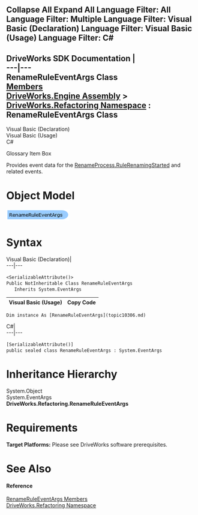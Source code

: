        

 Collapse All Expand All  Language Filter: All  Language Filter: Multiple  Language Filter: Visual Basic (Declaration) Language Filter: Visual Basic (Usage) Language Filter: C#  
---  
DriveWorks SDK Documentation  |   
---|---  
RenameRuleEventArgs Class   
[Members](topic10307.md)   
[DriveWorks.Engine Assembly](topic2156.md) > [DriveWorks.Refactoring Namespace](topic10266.md) : RenameRuleEventArgs Class  
---  
  
Visual Basic (Declaration)    
Visual Basic (Usage)    
C# 

Glossary Item Box

Provides event data for the [RenameProcess.RuleRenamingStarted](topic10302.md) and related events. 

# Object Model

![](dotnetdiagramimages/image517.png)

# Syntax

Visual Basic (Declaration)|   
---|---  
      
    
    <SerializableAttribute()>
    Public NotInheritable Class RenameRuleEventArgs 
       Inherits System.EventArgs  
  
Visual Basic (Usage)| Copy Code  
---|---  
      
    
    Dim instance As [RenameRuleEventArgs](topic10306.md)  
  
C#|   
---|---  
      
    
    [SerializableAttribute()]
    public sealed class RenameRuleEventArgs : System.EventArgs   
  
# Inheritance Hierarchy

System.Object  
System.EventArgs  
**DriveWorks.Refactoring.RenameRuleEventArgs**  


# Requirements

**Target Platforms:** Please see DriveWorks software prerequisites.

# See Also

#### Reference

[RenameRuleEventArgs Members](topic10307.md)   
[DriveWorks.Refactoring Namespace](topic10266.md)


